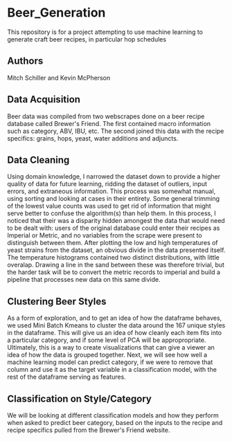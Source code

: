 # Beer_Generation
This repository is for a project attempting to use machine learning to generate craft beer recipes, in particular hop schedules

## Authors
Mitch Schiller and Kevin McPherson

## Data Acquisition
Beer data was compiled from two webscrapes done on a beer recipe database called Brewer's Friend. The first contained macro information such as category, ABV, IBU, etc.
The second joined this data with the recipe specifics: grains, hops, yeast, water additions and adjuncts.

## Data Cleaning
Using domain knowledge, I narrowed the dataset down to provide a higher quality of data for future learning, ridding the dataset of outliers, input errors, and extraneous information. This process was somewhat manual, using sorting and looking at cases in their entirety. Some general trimming of the lowest value counts was used to get rid of information that might serve better to confuse the algorithm(s) than help them.
In this process, I noticed that their was a disparity hidden amongest the data that would need to be dealt with: users of the original database could enter their recipes as Imperial or Metric, and no variables from the scrape were present to distinguish between them. After plotting the low and high temperatures of yeast strains from the dataset, an obvious divide in the data presented itself. The temperature histograms contained two distinct distributions, with little overalap. Drawing a line in the sand between these was therefore trivial, but the harder task will be to convert the metric records to imperial and build a pipeline that processes new data on this same divide.

## Clustering Beer Styles
As a form of exploration, and to get an idea of how the dataframe behaves, we used Mini Batch Kmeans to cluster the data around the 167 unique styles in the dataframe. This will give us an idea of how cleanly each item fits into a particular category, and if some level of PCA will be appropropriate. Ultimately, this is a way to create visualizations that can give a viewer an idea of how the data is grouped together. Next, we will see how well a machine learning model can predict category, if we were to remove that column and use it as the target variable in a classification model, with the rest of the dataframe serving as features.

## Classification on Style/Category
We will be looking at different classification models and how they perform when asked to predict beer category, based on the inputs to the recipe and recipe specifics pulled from the Brewer's Friend website.
